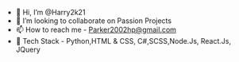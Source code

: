 - 👋 Hi, I’m @Harry2k21
- 💞️ I’m looking to collaborate on Passion Projects
- 📫 How to reach me - Parker2002hp@gmail.com
- 📙 Tech Stack - Python,HTML & CSS, C#,SCSS,Node.Js, React.Js, JQuery

<!---
Harry2k21/Harry2k21 is a ✨ special ✨ repository because its `README.md` (this file) appears on your GitHub profile.
You can click the Preview link to take a look at your changes.
--->
